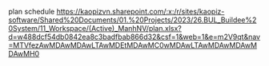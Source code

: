 plan schedule
https://kaopizvn.sharepoint.com/:x:/r/sites/kaopiz-software/Shared%20Documents/01.%20Projects/2023/26.BUL_Buildee%20System/11_Workspace/(Active)_ManhNV/plan.xlsx?d=w488dcf54db0842ea8c3badfbab866d32&csf=1&web=1&e=m2V9qt&nav=MTVfezAwMDAwMDAwLTAwMDEtMDAwMC0wMDAwLTAwMDAwMDAwMDAwMH0
